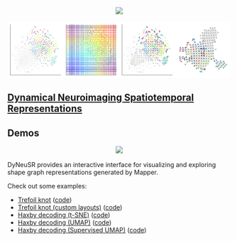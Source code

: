 <p align="center">
	<img src="../docs/assets/logo.png" height="250">
</p>

<p align="center">
	<img src="../examples/haxby_decoding/mapper_stages.png">
</p>


## **[Dynamical Neuroimaging Spatiotemporal Representations](https://braindynamicslab.github.io/dyneusr/)**

## **Demos**

<p align="center">
	<a href="https://github.com/braindynamicslab/dyneusr/tree/master/examples/haxby_decoding">
		<img src="../examples/haxby_decoding/dyneusr_haxby_decoding.png">
	</a>
</p>
DyNeuSR provides an interactive interface for visualizing and exploring shape graph representations generated by Mapper. 

Check out some examples:

- [Trefoil knot](https://braindynamicslab.github.io/dyneusr/docs/demo/trefoil-knot/) ([code](https://github.com/braindynamicslab/dyneusr/blob/master/docs/demo/trefoil-knot/trefoil_knot.py))
- [Trefoil knot (custom layouts)](https://braindynamicslab.github.io/dyneusr/docs/demo/trefoil-knot/) ([code](https://github.com/braindynamicslab/dyneusr/blob/master/docs/demo/trefoil-knot-custom-layouts/trefoil_knot_custom_layouts.py))
- [Haxby decoding (t-SNE)](https://braindynamicslab.github.io/dyneusr/docs/demo/haxby-tsne/) ([code](https://github.com/braindynamicslab/dyneusr/blob/master/docs/demo/haxby-tsne/haxby_tsne.py))
- [Haxby decoding (UMAP)](https://braindynamicslab.github.io/dyneusr/docs/demo/haxby-umap/) ([code](https://github.com/braindynamicslab/dyneusr/blob/master/docs/demo/haxby-umap/haxby_umap.py))
- [Haxby decoding (Supervised UMAP)](https://braindynamicslab.github.io/dyneusr/docs/demo/haxby-umap-supervised/) ([code](https://github.com/braindynamicslab/dyneusr/blob/master/docs/demo/haxby-umap-supervised/haxby_umap_supervised.py))